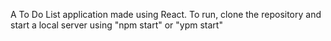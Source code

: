 A To Do List application made using React.
To run, clone the repository and start a local server using "npm start" or "ypm start"
